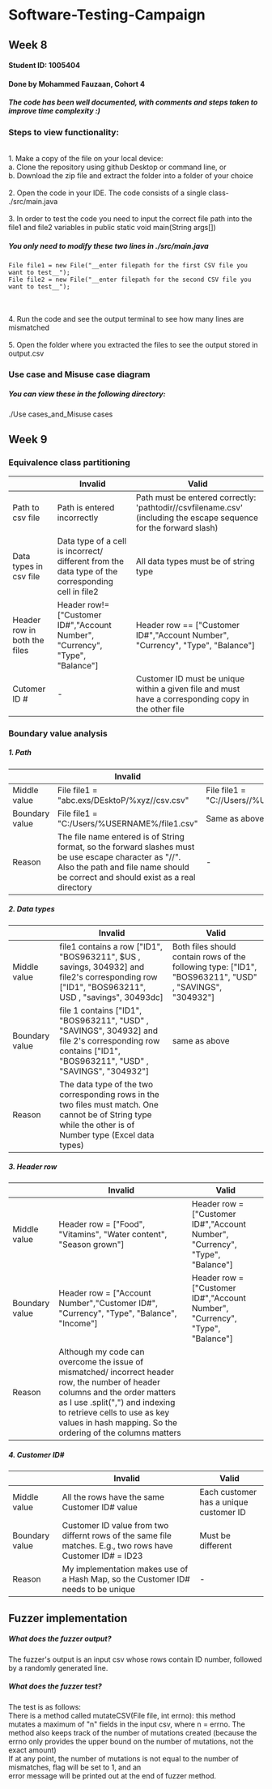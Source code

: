 # Software-Testing-Campaign
## Week 8
#### Student ID: 1005404
#### Done by Mohammed Fauzaan, Cohort 4

##### The code has been well documented, with comments and steps taken to improve time complexity :)

### Steps to view functionality:
<br />
1. Make a copy of the file on your local device: <br />
<t /><t /> a. Clone the repository using github Desktop or command line, or<br />
<t /><t /> b. Download the zip file and extract the folder into a folder of your choice<br />
<br />
2. Open the code in your IDE. The code consists of a single class-  ./src/main.java<br /><br />
3. In order to test the code you need to input the correct file path into the file1 and file2 variables in public static void main(String args[])<br />

##### You only need to modify these two lines in ./src/main.java

```
File file1 = new File("__enter filepath for the first CSV file you want to test__");
File file2 = new File("__enter filepath for the second CSV file you want to test__");
```

<br />
<br />
4. Run the code and see the output terminal to see how many lines are mismatched<br /><br />
5. Open the folder where you extracted the files to see the output stored in output.csv

### Use case and Misuse case diagram
##### You can view these in the following directory:
./Use cases_and_Misuse cases
<br/>

## Week 9

### Equivalence class partitioning 
|   |Invalid   |Valid   |   
|---|----------|--------|
|Path to csv file | Path is entered incorrectly | Path must be entered correctly: 'pathtodir//csvfilename.csv' (including the escape sequence for the forward slash) | 
|Data types in csv file |Data type of a cell is incorrect/ different from the data type of the corresponding cell in file2|All data types must be of string type|      
|Header row in both the files|Header row!= ["Customer ID#","Account Number", "Currency", "Type", "Balance"]|Header row == ["Customer ID#","Account Number", "Currency", "Type", "Balance"]|     
|Cutomer ID #|-| Customer ID must be unique within a given file and must have a corresponding copy in the other file|

### Boundary value analysis
##### 1. Path
|   |Invalid   |Valid   |   
|---|----------|--------|
|Middle value|File file1 = "abc.exs/DEsktoP/%xyz//csv.csv"| File file1 = "C://Users//%USERNAME//file1.csv"|
|Boundary value|File file1 = "C:/Users/%USERNAME%/file1.csv"| Same as above|
|Reason|The file name entered is of String format, so the forward slashes must be use escape character as "//". Also the path and file name should be correct and should exist as a real directory|-|
##### 2. Data types 
|   |Invalid   |Valid   |   
|---|----------|--------|
|Middle value| file1 contains a row ["ID1", "BOS963211", $US , savings, 304932]  and file2's corresponding row ["ID1", "BOS963211", USD , "savings", 30493dc] |Both files should contain rows of the following type: ["ID1", "BOS963211", "USD" , "SAVINGS", "304932"]|
|Boundary value|file 1 contains ["ID1", "BOS963211", "USD" , "SAVINGS", 304932]  and file 2's corresponding row contains ["ID1", "BOS963211", "USD" , "SAVINGS", "304932"]|same as above|
|Reason|The data type of the two corresponding rows in the two files must match. One cannot be of String type while the other is of Number type (Excel data types)||
##### 3. Header row
|   |Invalid   |Valid   |   
|---|----------|--------|
|Middle value|Header row = ["Food", "Vitamins", "Water content", "Season grown"]| Header row = ["Customer ID#","Account Number", "Currency", "Type", "Balance"]|
|Boundary value|Header row = ["Account Number","Customer ID#", "Currency", "Type", "Balance", "Income"]|Header row = ["Customer ID#","Account Number", "Currency", "Type", "Balance"]|
|Reason|Although my code can overcome the issue of mismatched/ incorrect header row, the number of header columns and the order matters as I use .split(",") and indexing to retrieve cells to use as key values in hash mapping. So the ordering of the columns matters||
##### 4. Customer ID# 
|   |Invalid   |Valid   |   
|---|----------|--------|
|Middle value| All the rows have the same Customer ID# value| Each customer has a unique customer ID|
|Boundary value| Customer ID value from two differnt rows of the same file matches. E.g., two rows have Customer ID# = ID23| Must be different|
|Reason|My implementation makes use of a Hash Map, so the Customer ID# needs to be unique| - |

## Fuzzer implementation
##### What does the fuzzer output?
The fuzzer's output is an input csv whose rows contain ID number, followed by a randomly generated line. <br/>
##### What does the fuzzer test?
The test is as follows: <br/>
There is a method called mutateCSV(File file, int errno): this method mutates a maximum of "n" fields in the input csv, where 
n = errno. The method also keeps track of the number of mutations created (because the errno only provides the upper bound on the number of mutations, not the exact amount) <br/>
If at any point, the number of mutations is not equal to the number of mismatches, flag will be set to 1, and an <br/>
error message will be printed out at the end of fuzzer method.  